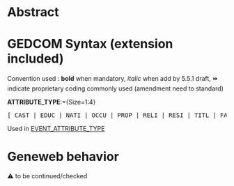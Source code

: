 ﻿# Abstract

# GEDCOM Syntax (extension included)
Convention used : **bold** when mandatory, _italic_ when add by 5.5.1 draft, &#x23E9; indicate proprietary coding commonly used (amendment need to standard)<br />

**ATTRIBUTE_TYPE**:={Size=1:4}
<pre>
[ CAST | EDUC | NATI | OCCU | PROP | RELI | RESI | TITL | FACT ]
</pre>
Used in <a href=Ged.EVENT_ATTRIBUTE_TYPE>EVENT_ATTRIBUTE_TYPE</a><br />

# Geneweb behavior


:warning: to be continued/checked

